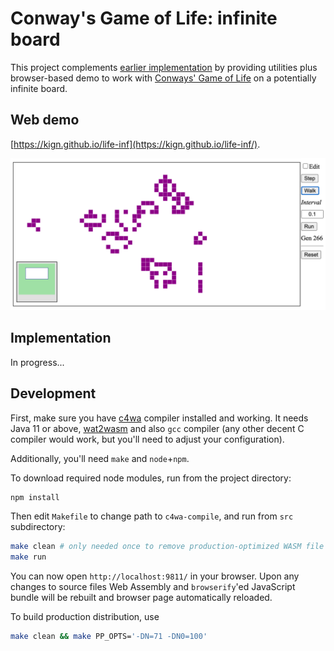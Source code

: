 # Conway's Game of Life: infinite board

This project complements [earlier implementation](https://github.com/kign/life) 
by providing utilities plus browser-based demo to work with 
[Conways' Game of Life](https://en.wikipedia.org/wiki/Conway%27s_Game_of_Life) 
on a potentially infinite board.

## Web demo

[https://kign.github.io/life-inf](https://kign.github.io/life-inf/).

![Web UI Screenshot](https://github.com/kign/life-inf/blob/master/etc/life_inf_web_ui.png?raw=true "Web UI Screenshot" )

## Implementation

In progress...

## Development

First, make sure you have [c4wa](https://github.com/kign/c4wa#installation) compiler installed and working. 
It needs Java 11 or above, [wat2wasm](https://github.com/WebAssembly/wabt) 
and also `gcc` compiler (any other decent C compiler would work, but you'll need to
adjust your configuration).

Additionally, you'll need `make` and `node`+`npm`.

To download required node modules, run from the project directory:

```bash
npm install
```

Then edit `Makefile` to change path to `c4wa-compile`, and run from `src` subdirectory:

```bash
make clean # only needed once to remove production-optimized WASM file
make run
```

You can now open `http://localhost:9811/` in your browser. Upon any changes to source files 
Web Assembly and `browserify`'ed JavaScript bundle will be rebuilt and browser page automatically
reloaded.

To build production distribution, use 

```bash
make clean && make PP_OPTS='-DN=71 -DN0=100'
```

